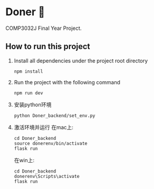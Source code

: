 # Doner 🥧

COMP3032J Final Year Project.

## How to run this project

1. Install all dependencies under the project root directory

    ```shell
    npm install
    ```

2. Run the project with the following command

   ```shell
   npm run dev
   ```
3. 安装python环境

   ```shell
   python Doner_backend/set_env.py
   ```
4. 激活环境并运行
   在mac上:
   ```shell
   cd Doner_backend
   source donerenv/bin/activate
   flask run
   ```
   在win上:
   ```shell
   cd Doner_backend
   donerenv\Scripts\activate
   flask run
   ```
